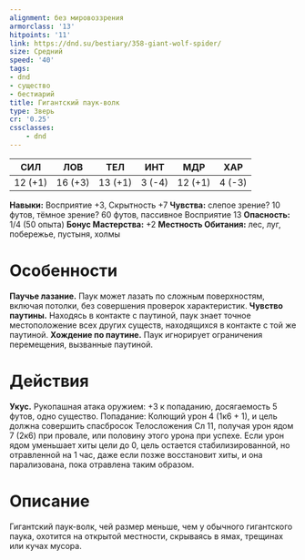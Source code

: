 ```yaml
---
alignment: без мировоззрения
armorclass: '13'
hitpoints: '11'
link: https://dnd.su/bestiary/358-giant-wolf-spider/
size: Средний
speed: '40'
tags:
- dnd
- существо
- бестиарий
title: Гигантский паук-волк
type: Зверь
cr: '0.25'
cssclasses:
    - dnd
---
```



| СИЛ | ЛОВ | ТЕЛ | ИНТ | МДР | ХАР |
|---|---|---|---|---|---|
| 12 (+1) | 16 (+3) | 13 (+1) | 3 (-4) | 12 (+1) | 4 (-3) |
**Навыки:** Восприятие +3, Скрытность +7
**Чувства:** слепое зрение? 10 футов, тёмное зрение? 60 футов, пассивное Восприятие 13
**Опасность:** 1/4 (50 опыта)
**Бонус Мастерства:** +2
**Местность Обитания:** лес, луг, побережье, пустыня, холмы


# Особенности
**Паучье лазание.** Паук может лазать по сложным поверхностям, включая потолки, без совершения проверок характеристик.
**Чувство паутины.** Находясь в контакте с паутиной, паук знает точное местоположение всех других существ, находящихся в контакте с той же паутиной.
**Хождение по паутине.** Паук игнорирует ограничения перемещения, вызванные паутиной.


# Действия
**Укус.** Рукопашная атака оружием: +3 к попаданию, досягаемость 5 футов, одно существо. Попадание: Колющий урон 4 (1к6 + 1), и цель должна совершить спасбросок Телосложения Сл 11, получая урон ядом 7 (2к6) при провале, или половину этого урона при успехе. Если урон ядом уменьшает хиты цели до 0, цель остается стабилизированной, но отравленной на 1 час, даже если позже восстановит хиты, и она парализована, пока отравлена таким образом.


# Описание
Гигантский паук-волк, чей размер меньше, чем у обычного гигантского паука, охотится на открытой местности, скрываясь в ямах, трещинах или кучах мусора.